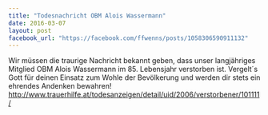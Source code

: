 ```yaml
---
title: "Todesnachricht OBM Alois Wassermann"
date: 2016-03-07
layout: post
facebook_url: "https://facebook.com/ffwenns/posts/1058306590911132"
---
```


Wir müssen die traurige Nachricht bekannt geben, dass unser langjähriges Mitglied OBM Alois Wassermann im 85. Lebensjahr verstorben ist. Vergelt´s Gott für deinen Einsatz zum Wohle der Bevölkerung und werden dir stets ein ehrendes Andenken bewahren! http://www.trauerhilfe.at/todesanzeigen/detail/uid/2006/verstorbener/101111/